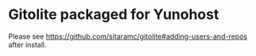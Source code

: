 # Gitolite packaged for Yunohost

Please see <https://github.com/sitaramc/gitolite#adding-users-and-repos> after install.